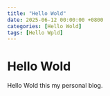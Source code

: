 ```yaml
---
title: "Hello Wold"
date: 2025-06-12 00:00:00 +0800
categories: [Hello Wold]
tags: [Hello Wpld]
---
```


# Hello Wold

Hello Wold this my personal blog.